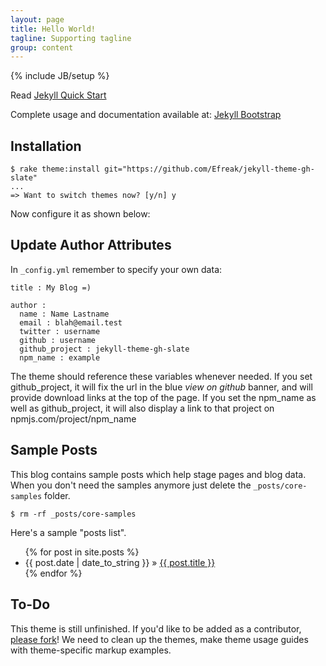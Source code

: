 ```yaml
---
layout: page
title: Hello World!
tagline: Supporting tagline
group: content
---
```

{% include JB/setup %}

Read [Jekyll Quick Start](http://jekyllbootstrap.com/usage/jekyll-quick-start.html)

Complete usage and documentation available at: [Jekyll Bootstrap](http://jekyllbootstrap.com)

## Installation

    $ rake theme:install git="https://github.com/Efreak/jekyll-theme-gh-slate"
    ...
    => Want to switch themes now? [y/n] y

Now configure it as shown below:

## Update Author Attributes

In `_config.yml` remember to specify your own data:
    
    title : My Blog =)
    
    author :
      name : Name Lastname
      email : blah@email.test
      twitter : username
      github : username
      github_project : jekyll-theme-gh-slate
      npm_name : example

The theme should reference these variables whenever needed.
If you set github_project, it will fix the url in the blue *view on github* banner, and will provide download links at the top of the page.
If you set the npm_name as well as github_project, it will also display a link to that project on npmjs.com/project/npm_name
    
## Sample Posts

This blog contains sample posts which help stage pages and blog data.
When you don't need the samples anymore just delete the `_posts/core-samples` folder.

    $ rm -rf _posts/core-samples

Here's a sample "posts list".

<ul class="posts">
  {% for post in site.posts %}
    <li><span>{{ post.date | date_to_string }}</span> &raquo; <a href="{{ BASE_PATH }}{{ post.url }}">{{ post.title }}</a></li>
  {% endfor %}
</ul>

## To-Do

This theme is still unfinished. If you'd like to be added as a contributor, [please fork](http://github.com/plusjade/jekyll-bootstrap)!
We need to clean up the themes, make theme usage guides with theme-specific markup examples.


